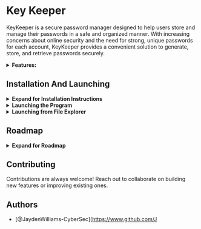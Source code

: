 # Key Keeper

KeyKeeper is a secure password manager designed to help users store and manage their passwords in a safe and organized manner. With increasing concerns about online security and the need for strong, unique passwords for each account, KeyKeeper provides a convenient solution to generate, store, and retrieve passwords securely.

<details>
  <summary><strong>Features:</strong></summary>

### Password Generation:
- KeyKeeper offers a robust password generation feature, allowing users to create strong and random passwords with customizable options. Users can specify the desired length of the password and choose to include uppercase letters, lowercase letters, numbers, and symbols.

### Secure Storage:
- Passwords are securely stored using industry-standard encryption techniques. The program encrypts sensitive data using a master key, ensuring that only authorized users with the correct passphrase can access the stored passwords.

### User Management:
- KeyKeeper supports multiple user accounts, enabling users to create and manage separate password databases for different users or purposes. Each user account is protected with its own master key, providing an additional layer of security.

### Intuitive Interface:
- The program features a user-friendly interface, making it easy for users to navigate and manage their password data. The interface provides clear prompts and instructions for tasks such as creating new passwords, saving passwords, and retrieving passwords.
</details>

## Installation And Launching

<details>
  <summary><strong>Expand for Installation Instructions</strong></summary>

### Step 1: Download the Program
1. Click on the green button labeled "Code" to open the dropdown menu.
2. Select "Download ZIP" from the dropdown menu.
3. Save the ZIP file to your computer.
4. Locate the downloaded ZIP file and extract its contents.
</details>

<details>
  <summary><strong>Launching the Program</strong></summary>

### Process 1: Launching from Command Prompt (CMD)
1. **Open Command Prompt (CMD)**:
   - Press `Win + R` to open the Run dialog.
   - Type `cmd` and press Enter.
2. **Navigate to Program Directory**:
   - Use the `cd` command to navigate to the directory where the program files are located.
     ```bash
     cd path_to_program_directory
     ```
3. **Run the Program**:
   - Type the command to run the program and press Enter.
     ```bash
     python KeyKeeper.py
     ```
</details>

<details>
  <summary><strong>Launching from File Explorer</strong></summary>
  
### Process 2: Launching from File Explorer
1. **Open File Explorer**:
   - Navigate to the folder where the program files are located.
2. **Open Terminal Here**:
   - In the File Explorer address bar, type `cmd` and press Enter.
     - Alternatively, you can hold down the `Shift` key and right-click on an empty space in the folder.
     - Select "Open PowerShell window here" or "Open Command Prompt window here" from the context menu.
3. **Run the Program**:
   - In the terminal window that opens, type the command to run the program and press Enter.
     ```bash
     python KeyKeeper.py
     ```
</details>

## Roadmap

<details>
  <summary><strong>Expand for Roadmap</strong></summary>

- **GUI Version**:
  - Design and develop a graphical user interface (GUI) for the program.
  - Implement features such as buttons, input fields, and menus to replicate the functionality of the command-line interface.

- **Cross-Platform Compatibility**:
  - Adapt the program to run seamlessly across different operating systems (Windows, macOS, Linux).
  - Utilize cross-platform libraries and frameworks such as Tkinter (Python), Electron (JavaScript), or JavaFX (Java) for GUI development.

- **Mobile Version**:
  - Create a mobile-friendly version of the program for iOS and Android platforms.
  - Implement features like responsive design, offline access, and integration with mobile device features (e.g., biometric authentication).

- **Syncing and Cloud Storage**:
  - Enable users to sync their data across devices securely.
  - Implement cloud storage integration (e.g., Google Drive, Dropbox) to store encrypted user data.

- **Enhanced Security Features**:
  - Strengthen encryption algorithms and key management practices to enhance security.
  - Implement additional security features such as two-factor authentication (2FA) or biometric authentication (fingerprint, face recognition).

- **Localization and Internationalization**:
  - Translate the program into multiple languages to cater to a global audience.
  - Support localization features such as date formats, currency symbols, and language preferences.

- **Community Feedback and Iteration**:
  - Gather feedback from users to identify areas for improvement and prioritize new features.
  - Continuously iterate on the program based on user suggestions, bug reports, and usability testing.
</details>

## Contributing

Contributions are always welcome! Reach out to collaborate on building new features or improving existing ones.

## Authors

- [@JaydenWilliams-CyberSec](https://www.github.com/J
